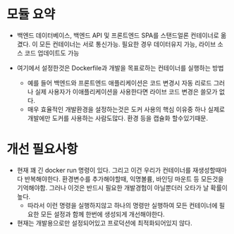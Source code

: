 # 모듈 요약

- 백엔드 데이터베이스, 백엔드 API 및 프론트엔드 SPA를 스탠드얼론 컨테이너로 옮겼다. 이 모든 컨테이너는 서로 통신가능. 필요한 경우 데이터유지 가능, 라이브 소스 코드 업데이트도 가능

- 여기에서 설정한것은 Dockerfile과 개발을 목표로하는 컨테이너를 실행하는 방법
  - 예를 들어 백엔드와 프론트엔드 애플리케이션은 코드 변경시 자동 리로드 그러나 실제 사용자가 이애플리케이션을 사용한다면 라이브 코드 변경은 쓸모가 없다.
  - 매우 효율적인 개발환경을 설정하는것은 도커 사용의 핵심 이유중 하나 실제로 개발에만 도커를 사용하는 사람도많다. 환경 등을 캡슐화 할수있기때문.

# 개선 필요사항

- 현재 꽤 긴 docker run 명령이 있다. 그리고 이건 우리가 컨테이너를 재생성할때마다 반복해야한다. 환경변수를 추가해야할때, 익명볼륨, 바인딩 마운트 등 모든것을 기억해야함. 그러나 이것은 반드시 필요한 개발경험이 아닐뿐더러 오타가 날 확률이 높다.
  - 따라서 이런 명령을 실행하지않고 하나의 명령만 실행하여 모든 컨테이너에 필요한 모든 설정과 함께 한번에 생성되게 개선해야한다.
- 현재는 개발용으로만 설정되어있고 프로덕션에 최적화되어있지 않다.
